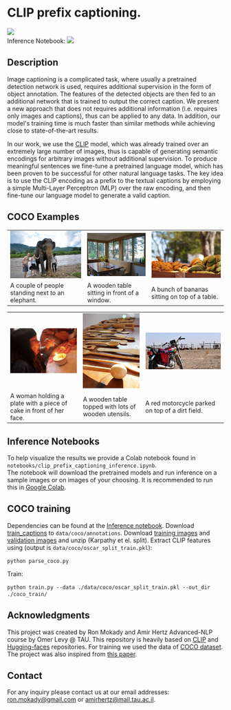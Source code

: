 # CLIP prefix captioning.

<a href="https://opensource.org/licenses/MIT"><img src="https://img.shields.io/badge/License-MIT-yellow.svg"></a>  
Inference Notebook: <a href="https://colab.research.google.com/drive/1tuoAC5F4sC7qid56Z0ap-stR3rwdk0ZV?usp=sharing"><img src="https://colab.research.google.com/assets/colab-badge.svg" height=20></a>  


## Description  
Image captioning is a complicated task, where usually a pretrained detection network is used, requires additional supervision in the form of object annotation. The features of the detected objects are then fed to an additional network that is trained to output the correct caption. We present a new approach that does not requires additional information (i.e. requires only images and captions), thus can be applied to any data. In addition, our model's training time is much faster than similar methods while achieving close to state-of-the-art results.

In our work, we use the [CLIP](https://github.com/openai/CLIP) model, which was already trained over an extremely large number of images, thus is capable of generating semantic encodings for arbitrary images without additional supervision. To produce meaningful sentences we fine-tune a pretrained language model, which has been proven to be successful for other natural language tasks. The key idea is to use the CLIP encoding as a prefix to the textual captions by employing a simple Multi-Layer Perceptron (MLP) over the raw encoding, and then fine-tune our language model to generate a valid caption.

## COCO Examples

<table>
  <tr>
    <td><img src="Images/COCO_val2014_000000562207.jpg" ></td>
    <td><img src="Images/COCO_val2014_000000165547.jpg" ></td>
    <td><img src="Images/COCO_val2014_000000579664.jpg" ></td>
  </tr>
  <tr>
    <td>A couple of people standing next to an elephant. </td>
     <td>A wooden table sitting in front of a window.</td>
     <td>A bunch of bananas sitting on top of a table.</td>
  </tr>
 </table>
 
 <table>
  <tr>
    <td><img src="Images/COCO_val2014_000000060623.jpg" ></td>
    <td><img src="Images/COCO_val2014_000000386164.jpg" ></td>
    <td><img src="Images/COCO_val2014_000000354533.jpg" ></td>
  </tr>
  <tr>
    <td>A woman holding a plate with a piece of cake in front of her face. </td>
     <td>A wooden table topped with lots of wooden utensils.</td>
     <td>A red motorcycle parked on top of a dirt field.</td>
  </tr>
 </table>





## Inference Notebooks
To help visualize the results we provide a Colab notebook found in `notebooks/clip_prefix_captioning_inference.ipynb`.   
The notebook will download the pretrained models and run inference on a sample images or 
on images of your choosing. It is recommended to run this in [Google Colab](https://colab.research.google.com/drive/1tuoAC5F4sC7qid56Z0ap-stR3rwdk0ZV?usp=sharing).


## COCO training

Dependencies can be found at the [Inference notebook](https://colab.research.google.com/drive/1tuoAC5F4sC7qid56Z0ap-stR3rwdk0ZV?usp=sharing).
Download [train_captions](https://drive.google.com/file/d/1D3EzUK1d1lNhD2hAvRiKPThidiVbP2K_/view?usp=sharing) to `data/coco/annotations`.
Download [training images](http://images.cocodataset.org/zips/val2014.zip) and [validation images](http://images.cocodataset.org/zips/train2014.zip) and unzip (Karpathy et el. split).
Extract CLIP features using (output is `data/coco/oscar_split_train.pkl`):
```
python parse_coco.py
```
Train:
```
python train.py --data ./data/coco/oscar_split_train.pkl --out_dir ./coco_train/
```




## Acknowledgments
This project was created by Ron Mokady and Amir Hertz Advanced-NLP course by Omer Levy @ TAU.
This repository is heavily based on [CLIP](https://github.com/openai/CLIP) and [Hugging-faces](https://github.com/huggingface/transformers) repositories.
For training we used the data of [COCO dataset](https://cocodataset.org/#home).
The project was also inspired from [this paper](https://arxiv.org/abs/2101.00190).

## Contact
For any inquiry please contact us at our email addresses: ron.mokady@gmail.com or amirhertz@mail.tau.ac.il.


